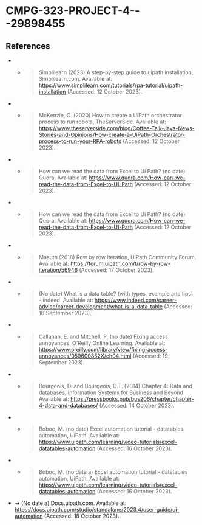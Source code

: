 # CMPG-323-PROJECT-4---29898455

## References

- - > Simplilearn (2023) A step-by-step guide to uipath installation, Simplilearn.com. Available at: https://www.simplilearn.com/tutorials/rpa-tutorial/uipath-installation (Accessed: 12 October 2023).
    
- - > McKenzie, C. (2020) How to create a UiPath orchestrator process to run robots, TheServerSide. Available at: https://www.theserverside.com/blog/Coffee-Talk-Java-News-Stories-and-Opinions/How-create-a-UiPath-Orchestrator-process-to-run-your-RPA-robots (Accessed: 12 October 2023).

- - > How can we read the data from Excel to Ui Path? (no date) Quora. Available at: https://www.quora.com/How-can-we-read-the-data-from-Excel-to-UI-Path (Accessed: 12 October 2023).
    
- - > How can we read the data from Excel to Ui Path? (no date) Quora. Available at: https://www.quora.com/How-can-we-read-the-data-from-Excel-to-UI-Path (Accessed: 12 October 2023).
    
- - > Masuth (2018) Row by row iteration, UiPath Community Forum. Available at: https://forum.uipath.com/t/row-by-row-iteration/56946 (Accessed: 17 October 2023).
    
- - > (No date) What is a data table? (with types, example and tips) - indeed. Available at: https://www.indeed.com/career-advice/career-development/what-is-a-data-table (Accessed: 16 September 2023).
    
- - > Callahan, E. and Mitchell, P. (no date) Fixing access annoyances, O’Reilly Online Learning. Available at: https://www.oreilly.com/library/view/fixing-access-annoyances/059600852X/ch04.html (Accessed: 19 September 2023).
    
- - > Bourgeois, D. and Bourgeois, D.T. (2014) Chapter 4: Data and databases, Information Systems for Business and Beyond. Available at: https://pressbooks.pub/bus206/chapter/chapter-4-data-and-databases/ (Accessed: 14 October 2023).
    
- - > Boboc, M. (no date) Excel automation tutorial - datatables automation, UiPath. Available at: https://www.uipath.com/learning/video-tutorials/excel-datatables-automation (Accessed: 16 October 2023).
- - > Boboc, M. (no date a) Excel automation tutorial - datatables automation, UiPath. Available at: https://www.uipath.com/learning/video-tutorials/excel-datatables-automation (Accessed: 16 October 2023).
- -> (No date a) Docs.uipath.com. Available at: https://docs.uipath.com/studio/standalone/2023.4/user-guide/ui-automation (Accessed: 18 October 2023).
  

